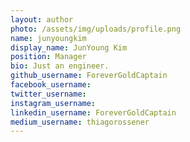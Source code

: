 ```yaml
---
layout: author
photo: /assets/img/uploads/profile.png
name: junyoungkim
display_name: JunYoung Kim
position: Manager
bio: Just an engineer.
github_username: ForeverGoldCaptain
facebook_username: 
twitter_username: 
instagram_username: 
linkedin_username: ForeverGoldCaptain
medium_username: thiagorossener
---
```


